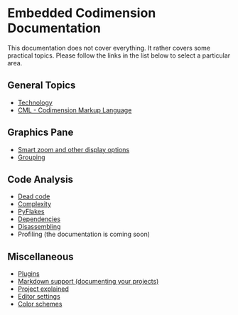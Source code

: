 # Embedded Codimension Documentation

This documentation does not cover everything.
It rather covers some practical topics. Please follow the links in the list below to select a particular area.


## General Topics

- [Technology](technology/technology.md)
- [CML - Codimension Markup Language](cml/cml.md)


## Graphics Pane

- [Smart zoom and other display options](smartzoom/smartzoom.md)
- [Grouping](grouping/grouping.md)


## Code Analysis

- [Dead code](deadcode/deadcode.md)
- [Complexity](complexity/complexity.md)
- [PyFlakes](pyflakes/pyflakes.md)
- [Dependencies](file:./dependencies.md)
- [Disassembling](file:./disassembling.md)
- Profiling (the documentation is coming soon)


## Miscellaneous

- [Plugins](plugins/plugins.md)
- [Markdown support (documenting your projects)](md/mdsupport.md)
- [Project explained](file:./project.md)
- [Editor settings](file:./editorsettings.md)
- [Color schemes](file:./colorschemes.md)

